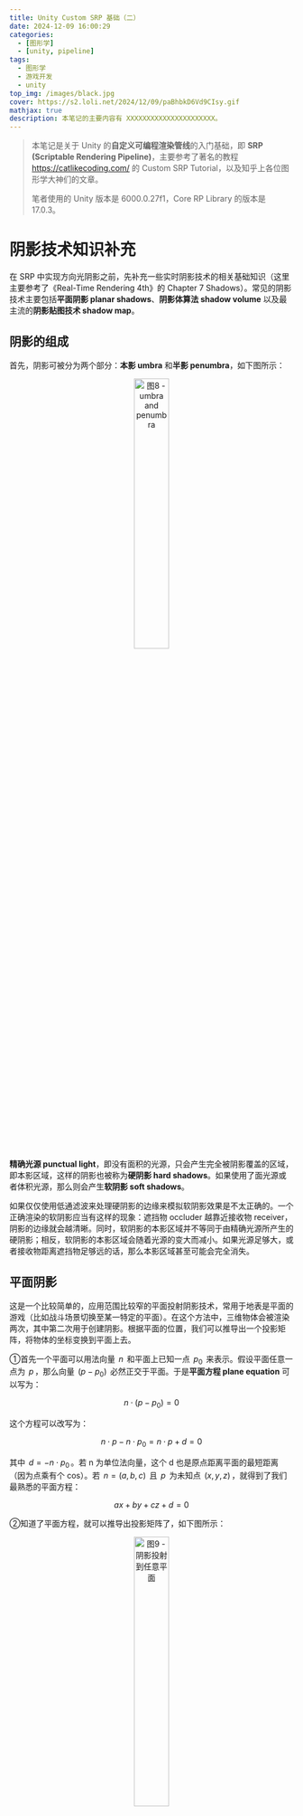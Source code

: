 ```yaml
---
title: Unity Custom SRP 基础（二）
date: 2024-12-09 16:00:29
categories: 
  - [图形学]
  - [unity, pipeline]
tags:
  - 图形学
  - 游戏开发
  - unity
top_img: /images/black.jpg
cover: https://s2.loli.net/2024/12/09/paBhbkD6Vd9CIsy.gif
mathjax: true
description: 本笔记的主要内容有 XXXXXXXXXXXXXXXXXXXXXX。
---
```


> 本笔记是关于 Unity 的**自定义可编程渲染管线**的入门基础，即 **SRP (Scriptable Rendering Pipeline)**，主要参考了著名的教程 https://catlikecoding.com/ 的 Custom SRP Tutorial，以及知乎上各位图形学大神们的文章。  
>    
> 笔者使用的 Unity 版本是 6000.0.27f1，Core RP Library 的版本是 17.0.3。

# 阴影技术知识补充
在 SRP 中实现方向光阴影之前，先补充一些实时阴影技术的相关基础知识（这里主要参考了《Real-Time Rendering 4th》的 Chapter 7 Shadows）。常见的阴影技术主要包括**平面阴影 planar shadows**、**阴影体算法 shadow volume** 以及最主流的**阴影贴图技术 shadow map**。

## 阴影的组成
首先，阴影可被分为两个部分：**本影 umbra** 和**半影 penumbra**，如下图所示：  

<div  align="center">  
<img src="https://s2.loli.net/2024/12/16/zhkS4t928eCTGlY.jpg" width = "35%" height = "35%" alt="图8 - umbra and penumbra"/>
</div>

**精确光源 punctual light**，即没有面积的光源，只会产生完全被阴影覆盖的区域，即本影区域，这样的阴影也被称为**硬阴影 hard shadows**。如果使用了面光源或者体积光源，那么则会产生**软阴影 soft shadows**。

如果仅仅使用低通滤波来处理硬阴影的边缘来模拟软阴影效果是不太正确的。⼀个正确渲染的软阴影应当有这样的现象：遮挡物 occluder 越靠近接收物 receiver，阴影的边缘就会越清晰。同时，软阴影的本影区域并不等同于由精确光源所产生的硬阴影；相反，软阴影的本影区域会随着光源的变大而减小。如果光源足够大，或者接收物距离遮挡物足够远的话，那么本影区域甚⾄可能会完全消失。

## 平面阴影
这是一个比较简单的，应用范围比较窄的平面投射阴影技术，常用于地表是平面的游戏（比如战斗场景切换至某一特定的平面）。在这个方法中，三维物体会被渲染两次，其中第二次用于创建阴影。根据平面的位置，我们可以推导出一个投影矩阵，将物体的坐标变换到平面上去。

①首先一个平面可以用法向量 $\,n\,$ 和平面上已知一点 $\,p_0\,$ 来表示。假设平面任意一点为 $\,p\,$，那么向量 $\,(p - p_0)\,$ 必然正交于平面。于是**平面方程 plane equation** 可以写为：  

$$ n \cdot (p - p_0) = 0 $$

这个方程可以改写为：  

$$ n \cdot p - n \cdot p_0 = n \cdot p + d = 0 $$

其中 $\,d = -n \cdot p_0\,$。若 n 为单位法向量，这个 d 也是原点距离平面的最短距离（因为点乘有个 cos）。若 $\,n = (a, b, c)\,$ 且 $\,p\,$ 为未知点 $\,(x, y, z)\,$，就得到了我们最熟悉的平面方程：  

$$ ax + by + cz + d = 0 $$

②知道了平面方程，就可以推导出投影矩阵了，如下图所示：  

<div  align="center">  
<img src="https://s2.loli.net/2024/12/16/d4i86AsMTcrX2US.png" width = "35%" height = "35%" alt="图9 - 阴影投射到任意平面"/>
</div>

物体的任意一点 v 我们是知道的，那么 p 就等于（推导过程就不放了）：  

$$ p = l - \cfrac {d + n \cdot l} {n \cdot (v - l)}(v - l) $$

而上述方程可以转换为投影矩阵 M，满足 $\,Mv = p\,$：  

$$ M = \begin{bmatrix} n \cdot l + d - l_xn_x & -l_xn_y & -l_xn_z & -l_xd \\ -l_yn_x & n \cdot l + d - l_yn_y & -l_yn_z & -l_yd \\ -l_zn_x & -l_zn_y & n \cdot l + d - l_zn_z & -l_zd \\ -n_x & -n_y & -n_z & n \cdot l \end{bmatrix} $$

③我们只要将这个矩阵应用到要在平面上投射阴影的物体上，然后再将投影后的物体（即阴影）渲染为深色，并且不接收光照即可。

但是在实践中，阴影可能会被渲染到平面的下面去，简单的解决方案则是对投影平面或者阴影进行偏移。另一种方法则是，先绘制投影平面，然后在关闭 z-buffer 的情况下，再去绘制阴影，最后再渲染投射阴影的物体。如果接受阴影的平面是一个有限的矩形，则阴影有可能会绘制到区域外面，此时可能需要通过 stencil buffer 标记出需要接受阴影的部分作为遮罩，这样就可以只让阴影产生在需要产生的平面上。

当然，也可以将阴影渲染到⼀个纹理中，然后再将其应用到平面上，这个纹理其实是⼀种**光照贴图 light map**。对这个纹理使用卷积（即滤波），可以对硬阴影进行模糊来模拟软阴影效果。我们甚至可以在面光源表面上进行采样，将每个采样点作为⼀个精确光源，并各自渲染一张纹理，将所有的这些图像相加并取平均值，便可以生成地面的阴影纹理，这种方法可以用于获取 ground-truth 图像，以便对其他更快算法的质量进行测试对比。

## 阴影体算法
Shadow Volume 这个方法我就大致提一下，其在实际应用中非常少见。它需要利用 stencil buffer 来进行实现。假设从光源沿着模型边缘拉伸至无限远处，在模型下方的部分称为 shadow volume。可以说，位于 shadow volume 内部的物体，在渲染时具有阴影，在 shadow volume 外部的物体，在渲染时没有阴影，如下图：  

<div  align="center">  
<img src="https://s2.loli.net/2024/12/16/1CZi25wOozsSUrx.jpg" width = "40%" height = "40%" alt="图10 - Shadow Volume"/>
</div>

假设从视点观察场景，从视点发出射线到与场景物体相交的过程中，每当射线穿过了 shadow volume 的正面（即面向观察者的一面）时，我们就让计数器加 1；也就是说，每当射线进入阴影区域时，计数器就会增加。每当光线穿过 shadow volume 的背面时，我们便将相同的计数器减 1，这代表了光线从阴影区域中射出。我们会一直持续这个过程，增加或者减少计数器的值，直到光线击中了场景中的物体。此时，如果计数器大于 0，则说明该像素位于阴影中；如果计数器为 0，则说明该像素位于阴影之外。

具体实现方法比较麻烦，需要生成 shadow volume 的几何体，利用两个 pass 分别绘制 shadow volume 几何体的正面和背面，最后再渲染整个场景。就不在这里详细地阐述了，想了解可以查询 z-pass、z-fail 算法。

## 阴影贴图
### 实现原理
这个就是在[《Unity Shader入门精要》读书笔记（三）](https://ybniaobu.github.io/2023/11/22/2023-11-22-UnityShader3/) 的第八章的 Unity 的阴影小节中提到的 Shadow Map 技术，也是之后自定义 SRP 中要实现的方法，那里主要介绍的是如何写 Shader，故介绍得比较简单。Shadow Map 的实现方法里面也提到过，分为两步：  
**①**从光源出发，构造出光源空间，渲染整个场景，将产生阴影的物体的深度写入到 z-buffer 中，就可以得到代表了最靠近光源的物体深度值的**阴影贴图 shadow map**。  
**②**然后在渲染时，我们根据渲染物体的世界坐标，变换到上一阶段的光源空间坐标，得到光源空间深度，再计算出该点在 shadow map 中的 uv 坐标，采样得到深度值并进行比较，如果在光源空间的深度比 shadow map 中的深度要大，就说明该点处在阴影中，否则就说明不在阴影中。

<div  align="center">  
<img src="https://s2.loli.net/2024/12/16/Q6oJmnNrptLfW2k.jpg" width = "50%" height = "50%" alt="图11 - 存储在纹素 a 处深度值大于点 Va 到光源的深度，因此点 Va 会被照亮；点 Vb 相对于光源的深度要大于存储在纹素 b 处的深度值，因此点 Vb 位于阴影中。"/>
</div>

对于聚光灯而言，其有个天然的**光照视锥体 light frustrum**，故使用透视投影渲染阴影贴图，位于视锥体之外的物体都不会被照亮。但对于方向光（平行光）来说，这个光源的视野无限大，要使用正交投影来渲染阴影贴图，我们需要保证其能够看到场景中的所有物体，即光照视锥体至少要包含整个摄像机视锥体。在实践中，对于方向光会有多个不同等级或不同绘制面积的摄像机，以此实现基于距离的阴影等级划分，从而提高阴影的质量，即**级联阴影 cascade shadow maps，CSM**（后面也会介绍）。如果是点光源，为了能保存各个方向的深度值，一般需要使用 cubemap，其核心问题在于避免在每个面的贴图接缝处出现瑕疵。

### Shadow acne
阴影贴图的阴影质量取决于阴影贴图的分辨率以及 zbuffer 的数值精度。在采样阴影贴图时，一个纹素代表着一个小范围区域的深度，从而导致一种交替黑线样式的锯齿问题。这个现象称为**自阴影走样 self-shadow aliasing** 或者**阴影痤疮 shadow acne**，如下图所示：  

<div  align="center">  
<img src="https://s2.loli.net/2024/12/17/efnDVCU5Qo7YjcI.jpg" width = "30%" height = "30%" alt="图12 - shadow acne"/>
</div>

产生这个现象的原因是，阴影贴图受限于分辨率，一定范围内不同的点可能会从阴影贴图采样得到同一个值。比如下图中，每个斜坡代表阴影贴图一个单独的纹理像素。可以看到，一个小范围的特定区域都可能采样得到同一个深度值，而这个特定区域的深度一部分比采样得到的深度大，一部分比采样得到的深度小，从而导致了图片中的条纹样式。

<div  align="center">  
<img src="https://s2.loli.net/2024/12/17/GrFIpwYK4Z7OT6M.png" width = "50%" height = "50%" alt="图13 - shadow acne 的原因"/>
</div>

常见的解决这个问题的方法是**阴影偏移 shadow bias**，又分为**深度偏移 Constant bias/Depth bias**、**斜率偏移 Slope bias/Slope scaled depth bias**、**法线偏移 Normal bias**：  

<div  align="center">  
<img src="https://s2.loli.net/2024/12/17/aCWD5EG27FoyqzT.png" width = "50%" height = "50%" alt="图14 - shadow bias"/>
</div> 

***①Constant bias/Depth bias***  
这个方法就是将阴影贴图的深度添加一个常量（增加深度就是沿着光照方向增加距离），故称为 Constant bias 或 Depth bias。这个方法比较简单，但是仍然可能会在斜平面上产生问题。斜面角度较大，固定的偏移值就越容易产生问题，如下图所示：  

<div  align="center">  
<img src="https://s2.loli.net/2024/12/17/KmPMsCqFYgRB1pH.jpg" width = "55%" height = "55%" alt="图15 - 图中的灰色的竖线代表阴影贴图的像素中心。左图中，如果没有添加偏移，那么蓝色和橙色样本将会被错误地认为处于阴影中，因为与对应的阴影贴图深度相比，它们距离光源更远。中图使用了 Depth bias，但是此时蓝色样本仍然会被认为处于阴影中，因为斜率高需要的偏移量更大。右图中，在构建阴影贴图的时候，会根据斜率，对其偏移量进行修正，即 Slope scaled depth bias。"/>
</div> 

***②Slope bias/Slope scaled depth bias***  
如上所说，表面相对于光源的倾斜角度越大，所需要的偏移量也就越大，所以我们可以将偏移量修正为与光源方向和表面法线之间夹角的正切值 $\,tan \theta\,$（即斜率）成正比。但是有个问题就是，当表面和光源呈掠射夹角（90°）时，正切值接近于无限大，故需要为偏移值设置一个最大值。

***③Normal bias***  
顾名思义，就是将阴影投射体沿着物体表面的法线偏移，移动的距离与光源方向和表面法线之间夹角的正弦值 $\,sin \theta\,$ 成正比。这个操作不仅改变了样本的深度值，还改变了它在阴影贴图上的 uv 值。

> Unity 的 HDRP 中使用了 Normal bias + Slope scaled depth bias 的设置，UE5 使用了 Constant bias + Slope scaled depth bias。

当然，我们的 bias 值也不能设置得过大，否则会出现的**漏光 light leak** 或者 **Peter Panning** 问题，即物体看起来像是悬浮在表⾯上方一样。添加 bias 可以在生成 shadow map 阶段完成，也可以在阴影计算阶段。生成 shadow map 时，可以在 vertex shader 中通过反向添加 bias 的方式来偏移计算处的 shadow map 深度值，这样可以节省一些运行开销，且可以简化阴影的计算，这样在采样阴影时，就无需考虑计算偏移的问题。

### Shadow aliasing
**阴影走样 Shadow aliasing** 泛指阴影贴图中的纹素覆盖大量像素，从而导致的块状阴影问题，如下图所示：  

<div  align="center">  
<img src="https://s2.loli.net/2024/12/17/FkchHlBNsbTE3i8.jpg" width = "30%" height = "30%" alt="图16 - 阴影走样"/>
</div> 

提高阴影贴图的分辨率可以减少块状阴影的出现，但是需要额外的内存开销。其他解决方案有如下一些技术：  

#### 透视变形 perspective warping
这些算法，通过修改光照空间的投影矩阵，试图将光源的采样率与相机的采样率进行更好地匹配，包括透视阴影贴图 perspective shadow map，PSM、梯形阴影贴图 trapezoidal shadow maps，TSM 和光源空间透视阴影贴图 light space perspective shadow map，LiSPSM。这类技术被统称为**透视变形 perspective warping** 方法。这些矩阵扭曲 matrix-warping 算法的一个优点就是，除了对光源的投影矩阵进行修改之外，不需要进行其他额外的工作。

这类方式虽然使用起来简单，但是有很多无法处理的特殊情况，比如观察方向和光照方向完全相同时，这类方式就完全无法发挥作用。而且在摄影机移动时，这种方式非常的不稳定。由于这类方法的应用较少，就不在这里深入讲解相关的原理和实现。

#### 级联阴影 cascade shadow
**级联阴影贴图 cascade shadow maps，CSM** 是目前最常见的提高阴影贴图精度的手段。其实现思想是：将视锥体划分成若干个区域，对于每个划分后的视锥体区域，光源都可以生成一个包裹该区域的视锥体，各自生成一个阴影贴图，并用纹理图集 texture atlas 或纹理数组 texture array 将不同区域的阴影贴图打包成一个较大的纹理对象。

> 随着 **Virtual Texture** 技术的推广，Virtual Shadow Map 技术很有可能是未来的主流方向，建议去额外了解。

<div  align="center">  
<img src="https://s2.loli.net/2024/12/17/SzYQgKfjGr2Edoa.jpg" width = "35%" height = "35%" alt="图17 - CSM"/>
</div> 

在不同的阴影贴图之间划分深度的范围的任务，被称为 **z 划分（z-partitioning）**，其中一种方法是使用对数划分方法，从理论上来说是最佳方案，即满足：  

$$ r = \sqrt[c] {\cfrac{f}{n}} $$

其中 $\,n\,$ 是整个场景视锥体的近裁剪平面，$\,f\,$ 是整个场景视锥体的远裁剪平面；$\,c\,$ 是阴影贴图的数量，$\,r\,$ 是最终生成的比例。比如取 $\,n = 1, f = 1000, c = 3\,$，这样划分出来的三级 CSM 就是 1-10，10-100， 100-1000。但是如果我们这样来划分，最近处 1-10 这个范围的 CSM 划分，物体太少，反而会导致 shadowmap 空间的浪费。因此在实践中，常常会结合对数划分和其他划分手段来使用，或者直接由用户手动设置相应的比例值。

在使用 CSM 时，为了进一步提高算法的效率和质量，可以降低远处 CSM 的更新频率，位于较远处的阴影不需要每帧都进行更新，或者对于静态物体的阴影贴图在帧与帧之间重复使用。比如在原神中，共有八级的 CSM，前四级是每帧都更新的，后四级采用轮流更新的方式，这样相当于每帧更新 5 个等级的 CSM。

#### PCF
对阴影贴图进行简单的扩展就可以获得质量不错的伪软阴影效果，还有抗锯齿的功能。比如**百分比接近滤波 Percentage-Closer Filtering，PCF** 技术，其原理就是在对阴影贴图采样时，检索 4 个最近的样本，先将它们与表面深度进行比较，然后在对比较的结果 0 或 1 进行插值，这种过滤的结果会产生人为的软阴影。

现在的图形 API 都直接提供周围四点采样的加权 PCF 深度测试，比如 DirectX 的 `SampleCmpLevelZero` 且采样器选择 Linear 的过滤器。但是只采样 2 × 2 的像素点，仍然不够解决锯齿问题，此时可以将采样点范围扩大并增加采样点的个数，一种常见的解决方案是使用一个预先计算好的**泊松分布 Poisson distribution** 来对区域进行采样。为了使结果进一步平滑，还可以对采样点位置进行旋转，这样每两个相邻的像素点，采样的模式都是不同的，可以有效地平滑半影区域。  

<div  align="center">  
<img src="https://s2.loli.net/2024/12/18/1CrZqidpjaoPYUv.png" width = "50%" height = "50%" alt="图18 - 左图展示了 4 × 4 最近邻采样的 PCF 结果；圆盘中展示的是包含了 12 个点的泊松分布，使用这个分布对阴影贴图进行采样，获得第二张图。在第三张图中，采样模式围绕中心进行逐像素的随机旋转。"/>
</div>

PCF 会有如下几个问题：①自阴影问题（阴影痤疮）和漏光问题（Peter Panning）在 PCF 中会变得更加糟糕，需要手动调整各种偏移量；②由于每个采样区域的宽度保持不变，因此阴影会表现出均匀柔和的外观，即所有阴影区域都具有相同的半影宽度。它在某些情况下是可以接受的，但是在遮挡物和接收物相接触的地方，会表现得不太合理。

#### PCSS
**百分比接近软阴影 percentage-closer soft shadow，PCSS**，是目前比较主流的实时软阴影技术。本质上是 PCF 的扩展，PCF 的阴影区域具有相同的半影宽度，而 PCSS 试图通过计算阴影到遮挡物和光源距离，来决定采样区域的宽度，从而达到可变宽度的软阴影效果，其方程如下：  

$$ w_{Penumbra} = w_{Light} \cfrac {d_r - d_o} {d_o} $$

这个公式其实就是相似三角形，$\,d_r\,$ 是接受物到光源的距离，$\,d_o\,$ 是遮挡物到光源的平均距离，$\,w_{Light}\,$ 是光源的长度，$\,w_{Penumbra}\,$ 是半影的宽度。计算出采样区域的宽度后，根据它来动态调整采样的数量和滤波核的大小。PCSS 本身解决的问题是使用点光源模拟面光源的效果，因为本身点光源只会产生硬阴影，而使用面光源来生成 Shadow Map 存在着诸多困难。因此这里光源的宽度其实取决于渲染时假想的面光源宽度。

#### 过滤阴影贴图
这类方法都是对阴影贴图进行预过滤来得到软阴影效果。常见的有如下几种技术：**方差阴影贴图 variance shadow map，VSM**、**卷积阴影贴图 convolution shadow map，CSM**、**指数阴影贴图 Exponential Shadow Map，ESM**。对这些技术有兴趣可以看看这篇文章： https://developer.download.nvidia.com/presentations/2008/GDC/GDC08_SoftShadowMapping.pdf 。

这些技术的具体实现逻辑就不在这里阐述了。总之，对阴影贴图进行过滤可以被认为是一种廉价形式的 PCF，它只需要很少的样本。与 PCF 一样，这样产生的阴影具有恒定的半影宽度。这些滤波方法还可以与 PCSS 一起使用，从而提供可变宽度的半影效果。

#### Contact shadow
**接触阴影 Contact shadow** 主要是阴影贴图的一个补充，它是一个屏幕空间技术，contact shadow 会 raymarching 采样 depth buffer 一段很小的距离，来补充阴影效果。接触阴影也可以缓解 bias 导致的物体底部漏光问题。

另外一个使用场景是配合视差贴图，使用视差贴图时，阴影贴图没法精确地计算出相应的偏移值，使用 contact shadow 能补充地面的遮挡关系。

### 屏幕空间阴影贴图
屏幕空间阴影的实现是延迟渲染里面阴影的常见实现方法。延迟渲染中的光照计算绝大部分都是在屏幕空间里进行的，同样也包括阴影，实现主要有这么几个步骤：  
①首先得到从当前摄像机处观察到的深度纹理，在延迟渲染里这张深度图本来就有；  
②然后再从光源出发得到从该光源处观察到的深度纹理，也被称为这个光源的阴影贴图；  
③然后在屏幕空间做一次阴影收集计算 Shadows Collector，这次计算会得到一张屏幕空间阴影纹理。这个过程概括来说就是把每一个像素根据它在摄像机深度纹理中的深度值得到世界空间坐标，再把它的坐标从世界空间转换到光源空间中，和光源的阴影贴图里面的深度值对比，如果大于，那么就说明光源无法照到，在阴影内；  
④最后，在正常渲染物体为它计算阴影的时候，只需要按照当前处理的 fragment 在屏幕空间中的位置对屏幕空间阴影图采样就可以了。

# 方向光阴影
这里只实现方向光（平行光）的阴影，点光灯和聚光灯在后面的章节。

## 阴影贴图设置
教程中使用 texture atlas 来实现 cascade shadow（我最终在自己的实现中会改为 texture array），就是将一张贴图分为多个 tiles，如下图所示（假设 4 个平行光以及 4 级联级阴影）：  

<div  align="center">  
<img src="https://s2.loli.net/2024/12/18/2aSADU1GTNnC9yR.png" width = "35%" height = "35%" alt="图19 - Shadow atlas"/>
</div> 

所以我们要先在 RenderPipelineAsset 中提供相关参数，让我们可以更改阴影贴图的相关设置（阴影质量相关参数在后面的小节里）。这些参数有：最大阴影距离、Shadow atlas 的分辨率、联级阴影的级数以及每级的比例、阴影的淡出、联级阴影的淡出。

``` C#
public enum TextureSize 
{
    _256 = 256, _512 = 512, _1024 = 1024,
    _2048 = 2048, _4096 = 4096, _8192 = 8192
}

[Min(0.0f)] public float maxShadowDistance = 100.0f;
public TextureSize directionalShadowAtlas = TextureSize._1024;
[Range(1, 4)] public int cascadeCount = 4;
[Range(0f, 1f)] public float spiltRatio1 = 0.1f, spiltRatio2 = 0.25f, spiltRatio3 = 0.5f;
[Range(0.001f, 1f)] public float distanceFade = 0.1f;
[Range(0.001f, 1f)] public float cascadeFade = 0.1f;
```

因为方向光是正交投影，理论上可以看到场景内的所有东西，所以我们需要给它个最大阴影距离来确定正交投影矩阵的大小。而联级阴影的级数就是对最大阴影距离的划分来确定各级的正交投影矩阵。阴影的距离淡出和联级阴影淡出是为了防止阴影在最大阴影距离的时候突然消失而感到突兀。

有了最大阴影距离，我们需要将这个参数传递给 `ScriptableCullingParameters`，以便让 `ScriptableRenderContext.Cull()` 执行剔除操作，如下：  

``` C#
if (!camera.TryGetCullingParameters(out ScriptableCullingParameters cullingParameters)) return;
cullingParameters.shadowDistance = Mathf.Min(m_Asset.maxShadowDistance, camera.farClipPlane);
m_Data.cullingResults = m_Data.context.Cull(ref cullingParameters);
```

因为阴影若超过远裁切平面的范围不管怎么样都看不到，故传递进 `maxShadowDistance` 和 `farClipPlane` 的较小值。`ScriptableCullingParameters` 的其他参数建议去官方文档好好看看。

## Cascade Shadow Maps 的实现
### 实现原理
理论上来说，我们要先将摄像头放到方向光源上并计算光源的 view matrix 和 projection matrix，然后在渲染阴影贴图使用光源的 VP 矩阵。渲染完成后，还需要将光源 VP 矩阵传递给 Shader，以便将像素转换至光源空间中，并在阴影贴图采样做对比。但是现在阴影贴图被分为了多个块，采样点需要更改，所以我们需要对光源 VP 矩阵进行修改。

我们可以通过 Unity 的一个黑盒 API `CullingResults.ComputeDirectionalShadowMatricesAndCullingPrimitives()` 计算出来光源的 VP 矩阵，假设它为 $\,m\,$。世界空间像素经过光源空间的 VP 矩阵，得到的是裁切空间的坐标，且 x、y、z 分量范围都是 [-1, 1]，不需要透视除法，因为是正交投影。首先我们要先将裁切空间的坐标，转换至屏幕空间的坐标（阴影贴图的 uv 坐标）以便采样，就是将 x、y、z 值从 [-1, 1] 映射至 [0, 1]，即先乘 0.5 再加上 0.5，本质上就是个缩放加平移矩阵：  

$$ \begin{bmatrix} 1 & 0 & 0 & 0.5 \\ 0 & 1 & 0 & 0.5 \\ 0 & 0 & 1 & 0.5 \\ 0 & 0 & 0 & 1 \end{bmatrix} \begin{bmatrix} 0.5 & 0 & 0 & 0 \\ 0 & 0.5 & 0 & 0 \\ 0 & 0 & 0.5 & 0 \\ 0 & 0 & 0 & 1 \end{bmatrix} \begin{bmatrix} m_{00} & m_{01} & m_{02} & m_{03} \\ m_{10} & m_{11} & m_{12} & m_{13} \\ m_{20} & m_{21} & m_{22} & m_{23} \\ m_{30} & m_{31} & m_{32} & m_{33} \end{bmatrix} = \begin{bmatrix} 0.5m_{00} + 0.5m_{30} & 0.5m_{01} + 0.5m_{31} & 0.5m_{02} + 0.5m_{32} & 0.5m_{03} + 0.5m_{33} \\ 0.5m_{10} + 0.5m_{30} & 0.5m_{11} + 0.5m_{31} & 0.5m_{12} + 0.5m_{32} & 0.5m_{13} + 0.5m_{33} \\ 0.5m_{20} + 0.5m_{30} & 0.5m_{21} + 0.5m_{31} & 0.5m_{22} + 0.5m_{32} & 0.5m_{23} + 0.5m_{33} \\ m_{30} & m_{31} & m_{32} & m_{33} \end{bmatrix} $$  

我们可以弄一个 Utility 的静态类，专门存储这类函数：  

``` C#
public static Matrix4x4 GetWorldToDirLightScreenMatrix(Matrix4x4 vp)
{
    if (SystemInfo.usesReversedZBuffer)
    {
        vp.m20 = -vp.m20;
        vp.m21 = -vp.m21;
        vp.m22 = -vp.m22;
        vp.m23 = -vp.m23;
    }
    
    vp.m00 = 0.5f * (vp.m00 + vp.m30);
    vp.m01 = 0.5f * (vp.m01 + vp.m31);
    vp.m02 = 0.5f * (vp.m02 + vp.m32);
    vp.m03 = 0.5f * (vp.m03 + vp.m33);
    vp.m10 = 0.5f * (vp.m10 + vp.m30);
    vp.m11 = 0.5f * (vp.m11 + vp.m31);
    vp.m12 = 0.5f * (vp.m12 + vp.m32);
    vp.m13 = 0.5f * (vp.m13 + vp.m33);
    vp.m20 = 0.5f * (vp.m20 + vp.m30);
    vp.m21 = 0.5f * (vp.m21 + vp.m31);
    vp.m22 = 0.5f * (vp.m22 + vp.m32);
    vp.m23 = 0.5f * (vp.m23 + vp.m33);
    
    return vp;
}
```

需要注意的是，要判断一下是否开启了 Reversed-Z，若开启了需要翻转一下 vp 矩阵的第三列。接下来就是对阴影贴图进行切分，本质上还是进行了一次缩放和平移，我们只对 x、y 值进行缩放和平移，不能改变 z 值，因为不能改变深度：  

$$ \begin{bmatrix} scale & 0 & 0 & offset \\ 0 & scale & 0 & offset \\ 0 & 0 & 1 & 0\\ 0 & 0 & 0 & 1 \end{bmatrix} \begin{bmatrix} m_{00} & m_{01} & m_{02} & m_{03} \\ m_{10} & m_{11} & m_{12} & m_{13} \\ m_{20} & m_{21} & m_{22} & m_{23} \\ m_{30} & m_{31} & m_{32} & m_{33} \end{bmatrix} = \begin{bmatrix} scale \times m_{00} + offset \times m_{30} & \cdots & \cdots & scale \times m_{03} + offset \times m_{33} \\ scale \times m_{10} + offset \times m_{30} & \cdots & \cdots & scale \times m_{13} + offset \times m_{33} \\ m_{20} & m_{21} & m_{22} & m_{23} \\ m_{30} & m_{31} & m_{32} & m_{33} \end{bmatrix} $$

写成函数如下：  

``` C#
public static Matrix4x4 GetWorldToTiledDirLightScreenMatrix(Matrix4x4 vp, Vector2 offset, float scale = 1.0f)
{
    Matrix4x4 vps = GetWorldToDirLightScreenMatrix(vp);
    
    vps.m00 = vps.m00 * scale + offset.x * vps.m30;
    vps.m01 = vps.m01 * scale + offset.x * vps.m31;
    vps.m02 = vps.m02 * scale + offset.x * vps.m32;
    vps.m03 = vps.m03 * scale + offset.x * vps.m33;
    vps.m10 = vps.m10 * scale + offset.y * vps.m30;
    vps.m11 = vps.m11 * scale + offset.y * vps.m31;
    vps.m12 = vps.m12 * scale + offset.y * vps.m32;
    vps.m13 = vps.m13 * scale + offset.y * vps.m33;
    
    return vps;
}
```

我们可以计算阴影贴图的各个 tile 的变换矩阵后。接下来就是我们如何切分阴影贴图，并传递相关数据给 Shader ，以便采样 Shadow Atlas，毕竟我们要传递多个矩阵。

### 具体实现
首先要设定需要有多少个方向光能投射阴影，教程里假设最大方向光数量跟最大能投射阴影的方向光数量是一致的，即 4 个方向光都能投射阴影。再加上最多 4 个联级阴影级数，最大一共 16 个 tiles。故我们需要以下额外的参数以便传递给 Shader：  

``` C#
private const int m_MaxCascadeCount = 4;

private static int m_DirLightShadowDataId = Shader.PropertyToID("_DirectionalLightShadowData");
private static int m_DirShadowMapID = Shader.PropertyToID("_DirectionalShadowMap");
private static int m_DirShadowMatricesID = Shader.PropertyToID("_DirectionalShadowMatrices");
private static int m_CascadeCountID = Shader.PropertyToID("_CascadeCount");
private static int m_CascadeCullingSpheresID = Shader.PropertyToID("_CascadeCullingSpheres");
private static int m_ShadowDistanceFadeID = Shader.PropertyToID("_ShadowDistanceFade");

private Vector4[] m_DirLightShadowData = new Vector4[m_MaxDirLightCount];
private Matrix4x4[] m_DirShadowMatrices = new Matrix4x4[m_MaxDirLightCount * m_MaxCascadeCount];
private Vector4[] m_CascadeCullingSpheres = new Vector4[m_MaxCascadeCount];

struct ShadowingDirLight
{
    public int visibleLightIndex;                   
}
private int m_ShadowingDirLightCount;     
private ShadowingDirLight[] m_ShadowingDirLights = new ShadowingDirLight[m_MaxDirLightCount];
```

参数说明：  
①`m_MaxCascadeCount` 即最大级联阴影级数；   
②`_DirectionalLightShadowData` 是个向量数组，记录的是每盏方向光的一些阴影信息，x 记录该盏方向光的阴影强度，y 记录的是它在阴影贴图的 tiles 起始序号，比如说它是第二盏方向光，设定阴影联级级数为 4，那么它的起始位置为 4。zw 暂时没有信息，在阴影质量小节会添加；  
③`_DirectionalShadowMatrices` 就是上面提到的修改过的光源 VP 矩阵，一共最多可能要传递 16 个矩阵，一个 tile 一个矩阵；  
④`_CascadeCount` 指我们在 Asset 设置的阴影联级级数，和最大级联阴影级数不是一个数字，最大永远是 4；  
⑤`_CascadeCullingSpheres` 存放的是每个阴影联级级数的剔除球的中心位置（x、y、z）以及半径（w）。剔除球是 Unity 用来决定每个级数的具体覆盖范围的，也是用来决定采样哪个 tile 的依据，故需要传递至 Shader。之后也会提到；  
⑥`_ShadowDistanceFade` 的 x 存放最大阴影距离的倒数，y 存放 distanceFade 的倒数，z 存放 cascadeFade 的一个方程式结果，w 暂时没有信息；  
⑦`m_ShadowingDirLightCount` 是用来记录有多少方向光投射阴影，在场景中可能有 3 盏方向光，但只有 2 盏投射阴影。而 `ShadowingDirLight` 则是记录每盏投射阴影的方向光的一些信息的，包含它在所有可见光中的序号，方便我们索引到方向光的某些参数。其他信息在阴影质量小节会添加。

***一、首先记录并传递 `_DirectionalLightShadowData`***  
我们可以在方向光章节的 `SetupDirectionalLights()` 函数中做这件事情，上个章节遍历了所有可见光 visibleLights，当可见光为方向光时，记录下来方向光的方向和颜色，然后传递给 Shader。我们同样在遍历可见光的循环内，判断可见光为方向光后，判断可见方向光是否开启了阴影、阴影强度是否不为 0、以及可见光是否能影响到开启了阴影投射的物体。若是，则认为它是投影阴影的方向光 ShadowingDirLight，并记录下它的可见光序号。同时在 m_DirLightShadowData 中，记录它的阴影强度和 tiles 起始序号，如下：  

``` C#
private void SetupDirectionalLights(YRenderPipelineAsset asset, ref PipelinePerFrameData data)
{
    ...
    m_ShadowingDirLightCount = 0;
    for (int i = 0; i < visibleLights.Length; i++)
    {
        ...
        if (visibleLight.lightType == LightType.Directional)
        {
            if (visibleLight.light.shadows != LightShadows.None 
                && visibleLight.light.shadowStrength > 0f
                && data.cullingResults.GetShadowCasterBounds(i, out Bounds outBounds))
            {
                m_ShadowingDirLights[m_ShadowingDirLightCount] = new ShadowingDirLight 
                {
                    visibleLightIndex = i
                };
                
                m_DirLightShadowData[m_DirLightCount] = new Vector2(visibleLight.light.shadowStrength, 
                    asset.cascadeCount * m_ShadowingDirLightCount);
                m_ShadowingDirLightCount++;
            }
            else
            {
                m_DirLightShadowData[m_DirLightCount] = Vector2.zero;
            }
                
            ...
        }
    }
    
    ...
    data.buffer.SetGlobalVectorArray(m_DirLightShadowDataId, m_DirLightShadowData);
}
```

`CullingResults.GetShadowCasterBounds()` API 判断光源是否影响到了开启了阴影投射的物体，它的输出参数返回包含了所有阴影投射的物体的 AABB 包围盒，我们用不到这个参数。`m_DirLightShadowData` 里的数据根据方向光的序号保存的，所以在 Shader 里使用时也要根据方向光的序号获取。当方向光没开启阴影等，`m_DirLightShadowData` 对应的数据都为 0。

***二、创建 Shadow Atlas：`_DirectionalShadowMap`***  
我们要新写一个 `RenderToDirShadowMap` 函数，并在 RenderPipeline 脚本的 `Render()` 方法中调用它。在这个函数中我们要先调用 `CommandBuffer.GetTemporaryRT()` 创建一个临时的 render texture 用于渲染出阴影贴图，然后把它设置为 RenderTarget，设置好后，别忘了 ClearRenderTarget：  

``` C#
private void RenderToDirShadowMap(YRenderPipelineAsset asset, ref PipelinePerFrameData data)
{
    if (m_ShadowingDirLightCount > 0)
    {
        data.buffer.GetTemporaryRT(m_DirShadowMapID, 
            asset.directionalShadowAtlas, asset.directionalShadowAtlas, 
            32, FilterMode.Bilinear, RenderTextureFormat.Shadowmap);
        
        data.buffer.SetRenderTarget(
            new RenderTargetIdentifier(m_DirShadowMapID),
            RenderBufferLoadAction.DontCare, RenderBufferStoreAction.Store
        );
    
        data.buffer.ClearRenderTarget(true, false, Color.clear);
    }
    else
    {
        //这部分可以不要
        data.buffer.GetTemporaryRT(m_DirShadowMapID, 
            1, 1, 32, FilterMode.Bilinear, RenderTextureFormat.Shadowmap);
    }
}
```

上述代码中 `CommandBuffer.GetTemporaryRT()` 传入 shader 参数的 ID 后，会将这个临时的 RT 设置为 ID 对应的 shader 全局变量。参数 32 设置的是深度缓冲的位数（比特），可以设置为 0、16、24、32，我们希望阴影贴图的精度高，所以设置为 32 位。Render Texture 的类型可以设置为 `RenderTextureFormat.Shadowmap` 或者 `RenderTextureFormat.Depth`，两者的区别在于 Unity 认为 shadowmap 类型的 Render Texture 只需要比较，不需要获取深度值，因此以 ShadowMap 类型创建的 RT，其采样器会设置为比较采样器（后面会提到），有些显卡可能不支持比较采样器。而且之后做 PCFF 的时候需要获取深度值，所以我认为使用 `RenderTextureFormat.Depth` 会更好一点。还有就是，临时 RT 虽然会在最终执行完所有 CommandBuffer 自动释放，但是最好还是使用 `CommandBuffer.ReleaseTemporaryRT()` 函数手动释放资源。

如果场景中没有投射阴影的方向光，理论上我们可以不生成阴影贴图，但是这样做会导致 WebGL 2.0 出问题，因为 WebGL 2.0 将纹理和采样器绑定到了一起，如果加载了 Shader 但是少了一张贴图，而默认的贴图和阴影采样器并不兼容，所以就会产生错误。为了避免错误，可以设置一个 1 × 1 的阴影贴图。如果不需要支持 WebGL 2.0 可以直接去掉这段代码。

`CommandBuffer.SetRenderTarget()` 中的参数 `RenderBufferLoadAction` 设置的是当 RenderTarget 加载时候的行为，可以选择 Load、Clear、DontCare，我们不在乎 RenderTarget 的初始状态，因为我们之后会立即 ClearRenderTarget，故选择 `RenderBufferLoadAction.DontCare`；而参数 `RenderBufferStoreAction` 因为我们需要保留阴影信息，所以选择 `RenderBufferStoreAction.Store`。至于 `CommandBuffer.ClearRenderTarget()` 清除深度缓冲即可。

***三、渲染至 Shadow Atlas***  
设置好 Render Target 后，我们要创建并提交绘制指令

【书签】

## 阴影质量
